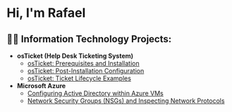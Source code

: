 <h1>Hi, I'm Rafael
<h2>👨‍💻 Information Technology Projects:</h2>

- <b>osTicket (Help Desk Ticketing System)</b>
  - [osTicket: Prerequisites and Installation](https://github.com/ElFailoJimenez/osticket-prereqs)
  - [osTicket: Post-Installation Configuration](https://github.com/ElFailoJimenez/post-install-config)
  - [osTicket: Ticket Lifecycle Examples](https://github.com/ElFailoJimenez/ticket-lifecycle)
- <b>Microsoft Azure</b>
  - [Configuring Active Directory within Azure VMs](https://github.com/ElFailoJimenez/configure-ad)
  - [Network Security Groups (NSGs) and Inspecting Network Protocols](https://github.com/ElFailoJimenez/azure-network-protocols)
